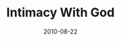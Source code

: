 ---
title: "Intimacy With God"
speaker: "Mike Moline"
date: "2010-08-22"
sermonUrl: "//35.190.93.184/sermons/20100822_mike_moline_intimacy_with_god.mp3"
---